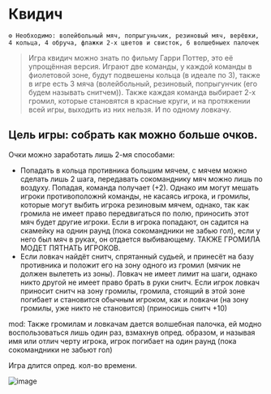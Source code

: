 # Квидич
```
⚙ Необходимо: волейбольный мяч, попрыгуньчик, резиновый мяч, верёвки, 4 кольца, 4 обруча, флажки 2-х цветов и свисток, 6 волшебныех палочек
```
> Игра квидич можно знать по фильму Гарри Поттер, это её упрощённая версия. 
Играют две команды, у каждой команды в фиолетовой зоне, будут подвешены кольца (в идеале по 3), также в игре есть 3 мяча (волейбольный, резиновый, попрыгунчик (его будем называть снитчем)). Также каждая команда выбирает 2-х громил, которые становятся в красные круги, и на протяжении всей игры, выходить из них нельзя. И по одному ловкачу.

## Цель игры: собрать как можно больше очков.

Очки можно заработать лишь 2-мя способами:
- Попадать в кольца противника большим мячем, с мячем можно сделать лишь 2 шага, передавать сокоманднику мяч можно лишь по воздуху. Попадая, команда получает (+2). Однако им могут мешать игроки противоположнй команды, не касаясь игрока, и громилы, которые могут выбить игрока резиновым мячем, однако, так как громила не имеет право передвигаться по полю, приносить этот мяч будет другие игроки. Если в игрока попадают, он садится на скамейку на однин раунд (пока сокомандники не забью гол), если у него был мяч в руках, он отдается выбивающему. ТАКЖЕ ГРОМИЛА МОДЕТ ПЯТНАТЬ ИГРОКОВ.
- Если ловкач найдёт снитч, спрятанный судьей, и принесёт на базу противника и положит его на зону одного из громил (мячик не должен вылететь из зоны). Ловкач не имеет лимит на шаги, однако никто другой не имеет право брать в руки снитч. Если игрок ловкач приносит снитч на зону громилы, громила, стоящий в этой зоне погибает и становится обычным игроком, как и ловкачи (на зону громилы, уже никто не становится) (приносишь снитч +10)

mod: Также громилам и ловкачам дается волшебная палочка, ей модно воспользоваться лишь один раз, взмахнув опред. образом, и называя имя или отлич черту игрока, игрок погибает на один раунд (пока сокомандники не забьют гол)

Игра длится опред. кол-во времени.

![image](https://github.com/BorisKrutko/games/assets/120216991/0a0ac5e6-1193-4200-9a7b-c81d38a3ffac)
